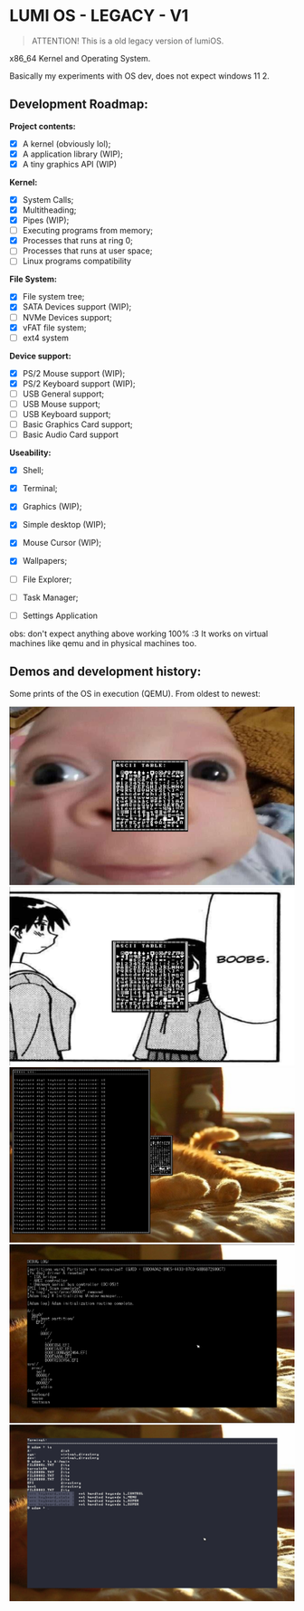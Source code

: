 # LUMI OS - LEGACY - V1

> ATTENTION! This is a old legacy version of lumiOS.

x86_64 Kernel and Operating System.

Basically my experiments with OS dev, does not expect
windows 11 2.

## Development Roadmap:

**Project contents:**
- [x] A kernel (obviously lol);
- [x] A application library (WIP);
- [x] A tiny graphics API (WIP)

**Kernel:**
- [x] System Calls;
- [x] Multitheading;
- [x] Pipes (WIP);
- [ ] Executing programs from memory;
- [x] Processes that runs at ring 0;
- [ ] Processes that runs at user space;
- [ ] Linux programs compatibility

**File System:**
- [x] File system tree;
- [x] SATA Devices support (WIP);
- [ ] NVMe Devices support;
- [x] vFAT file system;
- [ ] ext4 system

**Device support:**
- [x] PS/2 Mouse support (WIP);
- [x] PS/2 Keyboard support (WIP);
- [ ] USB General support;
- [ ] USB Mouse support;
- [ ] USB Keyboard support;
- [ ] Basic Graphics Card support;
- [ ] Basic Audio Card support

**Useability:**
- [x] Shell;
- [x] Terminal;
- [x] Graphics (WIP);
- [x] Simple desktop (WIP);
- [x] Mouse Cursor (WIP);
- [x] Wallpapers;
- [ ] File Explorer;
- [ ] Task Manager;
- [ ] Settings Application


obs: don't expect anything above working 100% :3
It works on virtual machines like qemu and in
physical machines too.

## Demos and development history:
Some prints of the OS in execution (QEMU).
From oldest to newest:

![lilguy](.github/assets/demo_0.png)
![boobes](.github/assets/demo_1.png)
![window](.github/assets/demo_2.png)
![filesy](.github/assets/demo_3.png)
![filesy](.github/assets/demo_4.png)
